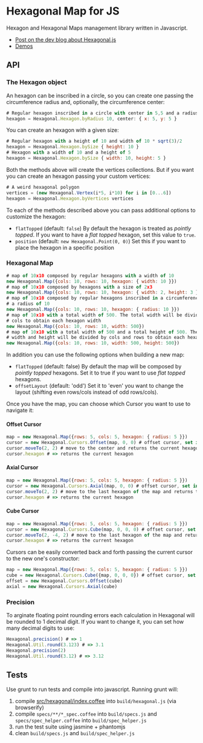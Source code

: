 # Hexagonal Map for JS

Hexagon and Hexagonal Maps management library written in Javascript.

- [Post on the dev blog about Hexagonal.js](http://dev.mikamai.com/post/93312455794/web-procedural-map-generation-part-3)
- [Demos](http://mikamai.github.io/hexagonal.js/demo.html)

## API

### The Hexagon object

An hexagon can be inscribed in a circle, so you can create one passing the
circumference radius and, optionally, the circumference center:

```javascript
# Regular hexagon inscribed in a circle with center in 5,5 and a radius of 10
hexagon = Hexagonal.Hexagon.byRadius 10, center: { x: 5, y: 5 }
```

You can create an hexagon with a given size:

```javascript
# Regular hexagon with a height of 10 and width of 10 * sqrt(3)/2
hexagon = Hexagonal.Hexagon.bySize { height: 10 }
# Hexagon with a width of 10 and a height of 5
hexagon = Hexagonal.Hexagon.bySize { width: 10, height: 5 }
```

Both the methods above will create the vertices collections.
But if you want you can create an hexagon passing your custom vertices:

```javascript
# A weird hexagonal polygon
vertices = (new Hexagonal.Vertex(i*5, i*10) for i in [0...6])
hexagon = Hexagonal.Hexagon.byVertices vertices
```

To each of the methods described above you can pass additional options to customize the hexagon:

- `flatTopped` (default: `false`) By default the hexagon is treated as _pointly topped_. If you want to have a _flat topped_ hexagon, set this value to `true`.
- `position` (default: `new Hexagonal.Point(0, 0)`) Set this if you want to place the hexagon in a specific position

### Hexagonal Map

```javascript
# map of 10x10 composed by regular hexagons with a width of 10
new Hexagonal.Map({cols: 10, rows: 10, hexagon: { width: 10 }})
# map of 10x10 composed by hexagons with a size of 2x3
new Hexagonal.Map({cols: 10, rows: 10, hexagon: { width: 2, height: 3 }})
# map of 10x10 composed by regular hexagons inscribed in a circumference with
# a radius of 10
new Hexagonal.Map({cols: 10, rows: 10, hexagon: { radius: 10 }})
# map of 10x10 with a total width of 500. The total width will be divided by
# cols to obtain each hexagon width
new Hexagonal.Map({cols: 10, rows: 10, width: 500})
# map of 10x10 with a total width of 500 and a total height of 500. The total
# width and height will be divided by cols and rows to obtain each hexagon size
new Hexagonal.Map({cols: 10, rows: 10, width: 500, height: 500})
```

In addition you can use the following options when building a new map:

- `flatTopped` (default: false) By default the map will be composed by _pointly topped_ hexagons. Set it to true if you want to use _flat topped_ hexagons.
- `offsetLayout` (default: 'odd') Set it to 'even' you want to change the layout (shifting even rows/cols instead of odd rows/cols).

Once you have the map, you can choose which Cursor you want to use to navigate it:

#### Offset Cursor

```javascript
map = new Hexagonal.Map({rows: 5, cols: 5, hexagon: { radius: 5 }})
cursor = new Hexagonal.Cursors.Offset(map, 0, 0) # offset cursor, set in 0,0 (first hexagon)
cursor.moveTo(2, 2) # move to the center and returns the current hexagon
cursor.hexagon # => returns the current hexagon
```

#### Axial Cursor

```javascript
map = new Hexagonal.Map({rows: 5, cols: 5, hexagon: { radius: 5 }})
cursor = new Hexagonal.Cursors.Axial(map, 0, 0) # offset cursor, set in 0,0 (map center)
cursor.moveTo(2, 2) # move to the last hexagon of the map and returns the current hexagon
cursor.hexagon # => returns the current hexagon
```

#### Cube Cursor

```javascript
map = new Hexagonal.Map({rows: 5, cols: 5, hexagon: { radius: 5 }})
cursor = new Hexagonal.Cursors.Cube(map, 0, 0, 0) # offset cursor, set in 0,0,0 (map center)
cursor.moveTo(2, -4, 2) # move to the last hexagon of the map and returns the current hexagon
cursor.hexagon # => returns the current hexagon
```

Cursors can be easily converted back and forth passing the current cursor to the new one's constructor:

```javascript
map = new Hexagonal.Map({rows: 5, cols: 5, hexagon: { radius: 5 }})
cube = new Hexagonal.Cursors.Cube({map, 0, 0, 0}) # offset cursor, set in 0,0,0 (map center)
offset = new Hexagonal.Cursors.Offset(cube)
axial = new Hexagonal.Cursors.Axial(cube)
```

### Precision

To arginate floating point rounding errors each calculation in Hexagonal will be
rounded to 1 decimal digit. If you want to change it, you can set how many decimal
digits to use:

```javascript
Hexagonal.precision() # => 1
Hexagonal.Util.round(3.123) # => 3.1
Hexagonal.precision(2)
Hexagonal.Util.round(3.12) # => 3.12
```

## Tests

Use grunt to run tests and compile into javascript. Running grunt will:

1. compile [src/hexagonal/index.coffee](src/hexagonal/index.coffee) into `build/hexagonal.js` (via browserify)
2. compile `specs/**/*_spec.coffee` into `build/specs.js` and `specs/spec_helper.coffee` into `build/spec_helper.js`
3. run the test suite using jasmine + phantomjs
4. clean `build/specs.js` and `build/spec_helper.js`
